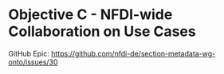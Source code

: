 # Objective C - NFDI-wide Collaboration on Use Cases

GitHub Epic: https://github.com/nfdi-de/section-metadata-wg-onto/issues/30
